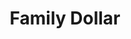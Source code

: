 ---
title: "Family Dollar"
url: /jackson/family-dollar-east-mcdevitt-avenue/
shop: variety store
---
